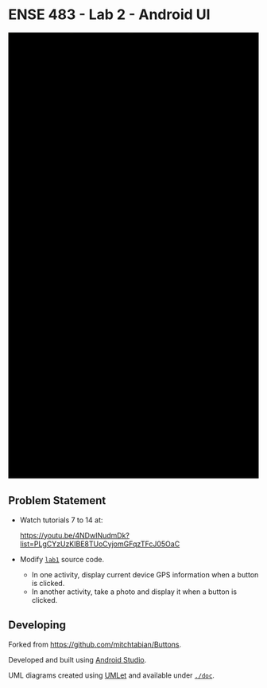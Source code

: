 # ENSE 483 - Lab 2 - Android UI

![Demo](./assets/demo.gif)

## Problem Statement

- Watch tutorials 7 to 14 at:

  https://youtu.be/4NDwINudmDk?list=PLgCYzUzKIBE8TUoCyjomGFqzTFcJ05OaC

- Modify [`lab1`](../lab1) source code.
  - In one activity, display current device GPS information when a button is
    clicked.
  - In another activity, take a photo and display it when a button is clicked.

## Developing

Forked from https://github.com/mitchtabian/Buttons.

Developed and built using
[Android Studio](https://developer.android.com/studio).

UML diagrams created using [UMLet](https://www.umlet.com/) and available under
[`./doc`](./doc).
